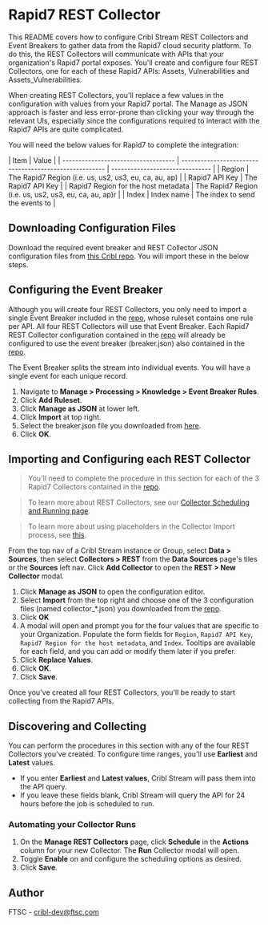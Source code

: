 # Rapid7 REST Collector

This README covers how to configure Cribl Stream REST Collectors and Event Breakers to gather data from the Rapid7 cloud security platform. To do this, the REST Collectors will communicate with APIs that your organization's Rapid7 portal exposes. You'll create and configure four REST Collectors, one for each of these Rapid7 APIs: Assets, Vulnerabilities and Assets_Vulnerabilities.

When creating REST Collectors, you'll replace a few values in the configuration with values from your Rapid7 portal. The Manage as JSON approach is faster and less error-prone than clicking your way through the relevant UIs, especially since the configurations required to interact with the Rapid7 APIs are quite complicated.

You will need the below values for Rapid7 to complete the integration:

| Item                                | Value                                                  |
| ----------------------------------- | ------------------------------------------------------ | ------------------------------- |
| Region                              | The Rapid7 Region (i.e. us, us2, us3, eu, ca, au, ap)  |
| Rapid7 API Key                      | The Rapid7 API Key                                     |
| Rapid7 Region for the host metadata | The Rapid7 Region (i.e. us, us2, us3, eu, ca, au, ap)r |
| Index                               | Index name                                             | The index to send the events to |

## Downloading Configuration Files

Download the required event breaker and REST Collector JSON configuration files from [this Cribl repo](https://github.com/criblio/collector-templates/tree/main/collectors/rest/rapid7). You will import these in the below steps.

## Configuring the Event Breaker

Although you will create four REST Collectors, you only need to import a single Event Breaker included in the [repo](https://github.com/criblio/collector-templates/tree/main/collectors/rest/rapid7), whose ruleset contains one rule per API. All four REST Collectors will use that Event Breaker. Each Rapid7 REST Collector configuration contained in the [repo](https://github.com/criblio/collector-templates/tree/main/collectors/rest/rapid7) will already be configured to use the event breaker (breaker.json) also contained in the [repo](https://github.com/criblio/collector-templates/tree/main/collectors/rest/rapid7).

The Event Breaker splits the stream into individual events. You will have a single event for each unique record.

1. Navigate to **Manage > Processing > Knowledge > Event Breaker Rules**.
2. Click **Add Ruleset**.
3. Click **Manage as JSON** at lower left.
4. Click **Import** at top right.
5. Select the breaker.json file you downloaded from [here](https://github.com/criblio/collector-templates/tree/main/collectors/rest/rapid7).
6. Click **OK**.

## Importing and Configuring each REST Collector

> You'll need to complete the procedure in this section for each of the 3 Rapid7 Collectors contained in the [repo](https://github.com/criblio/collector-templates/tree/main/collectors/rest/rapid7).

> To learn more about REST Collectors, see our [Collector Scheduling and Running page](https://docs.cribl.io/stream/collectors-schedule-run/).

> To learn more about using placeholders in the Collector Import process, see [this](https://docs.cribl.io/stream/collectors/#importing-json).

From the top nav of a Cribl Stream instance or Group, select **Data > Sources**, then select **Collectors > REST** from the **Data Sources** page's tiles or the **Sources** left nav. Click **Add Collector** to open the **REST > New Collector** modal.

1. Click **Manage as JSON** to open the configuration editor.
2. Select **Import** from the top right and choose one of the 3 configuration files (named collector\_\*.json) you downloaded from the [repo](https://github.com/criblio/collector-templates/tree/main/collectors/rest/rapid7).
3. Click **OK**
4. A modal will open and prompt you for the four values that are specific to your Organization. Populate the form fields for `Region`, `Rapid7 API Key`, `Rapid7 Region for the host metadata`, and `Index`. Tooltips are available for each field, and you can add or modify them later if you prefer.
5. Click **Replace Values**.
6. Click **OK**.
7. Click **Save**.

Once you've created all four REST Collectors, you'll be ready to start collecting from the Rapid7 APIs.

## Discovering and Collecting

You can perform the procedures in this section with any of the four REST Collectors you've created. To configure time ranges, you'll use **Earliest** and **Latest** values.

- If you enter **Earliest** and **Latest values**, Cribl Stream will pass them into the API query.
- If you leave these fields blank, Cribl Stream will query the API for 24 hours before the job is scheduled to run.

### Automating your Collector Runs

1. On the **Manage REST Collectors** page, click **Schedule** in the **Actions** column for your new Collector. The **Run** Collector modal will open.
2. Toggle **Enable** on and configure the scheduling options as desired.
3. Click **Save**.

## Author

FTSC - cribl-dev@ftsc.com
